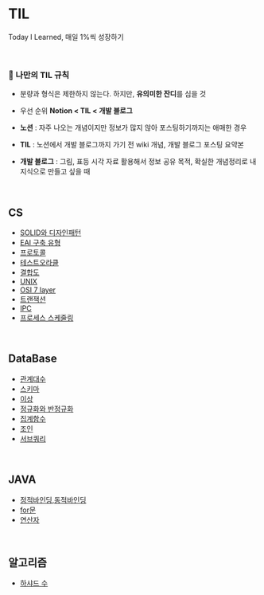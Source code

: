 # TIL
Today I Learned, 매일 1%씩 성장하기

<br>

### 🚩  나만의 TIL 규칙

- 분량과 형식은 제한하지 않는다. 하지만, **유의미한 잔디**를 심을 것 
 
- 우선 순위  **Notion < TIL < 개발 블로그**
- **노션** : 자주 나오는 개념이지만 정보가 많지 않아 포스팅하기까지는 애매한 경우
- **TIL** : 노션에서 개발 블로그까지 가기 전 wiki 개념, 개발 블로그 포스팅 요약본
- **개발 블로그** : 그림, 표등 시각 자료 활용해서 정보 공유 목적, 확실한 개념정리로 내 지식으로 만들고 싶을 때


<br>

## CS
* [SOLID와 디자인패턴](https://github.com/seongit/TIL/blob/main/CS/SOLID%EC%99%80%20%EB%94%94%EC%9E%90%EC%9D%B8%20%ED%8C%A8%ED%84%B4.md)
* [EAI 구축 유형](https://github.com/seongit/TIL/blob/main/CS/EAI%20%EA%B5%AC%EC%B6%95%20%EC%9C%A0%ED%98%95.md)
* [프로토콜](https://github.com/seongit/TIL/commit/8795b3c5c50106d5574cecc738275afc1f6179da)
* [테스트오라클](https://github.com/seongit/TIL/blob/main/CS/%ED%85%8C%EC%8A%A4%ED%8A%B8%20%EC%98%A4%EB%9D%BC%ED%81%B4.md)
* [결합도](https://github.com/seongit/TIL/blob/main/CS/%EA%B2%B0%ED%95%A9%EB%8F%84.md)
* [UNIX](https://github.com/seongit/TIL/blob/main/CS/UNIX.md)
* [OSI 7 layer](https://github.com/seongit/TIL/blob/main/CS/OSI%207%20layer.md)
* [트랜잭션](https://github.com/seongit/TIL/blob/main/CS/%ED%8A%B8%EB%9E%9C%EC%9E%AD%EC%85%98.md)
* [IPC](https://github.com/seongit/TIL/blob/main/CS/IPC.md)
* [프로세스 스케줄링](https://github.com/seongit/TIL/blob/main/CS/%ED%94%84%EB%A1%9C%EC%84%B8%EC%8A%A4%20%EC%8A%A4%EC%BC%80%EC%A4%84%EB%A7%81.md)
<br>

## DataBase
* [관계대수](https://github.com/seongit/TIL/blob/main/DataBase/%EA%B4%80%EA%B3%84%20%EB%8C%80%EC%88%98.md)
* [스키마](https://github.com/seongit/TIL/blob/main/DataBase/%EC%8A%A4%ED%82%A4%EB%A7%88.md)
* [이상](https://github.com/seongit/TIL/blob/main/DataBase/%EC%9D%B4%EC%83%81.md)
* [정규화와 반정규화](https://github.com/seongit/TIL/blob/main/DataBase/%EC%A0%95%EA%B7%9C%ED%99%94%20vs%20%EB%B0%98%EC%A0%95%EA%B7%9C%ED%99%94.md)
* [집계함수](https://github.com/seongit/TIL/blob/main/DataBase/%EC%A7%91%EA%B3%84%ED%95%A8%EC%88%98.md)
* [조인](https://github.com/seongit/TIL/blob/main/DataBase/%EC%A1%B0%EC%9D%B8.md)
* [서브쿼리](https://github.com/seongit/TIL/blob/main/Data%20Base/%EC%84%9C%EB%B8%8C%EC%BF%BC%EB%A6%AC.md)
<br>

## JAVA
* [정적바인딩,동적바인딩](https://github.com/seongit/TIL/blob/main/JAVA/%EB%8F%99%EC%A0%81%20%EB%B0%94%EC%9D%B8%EB%94%A9%EA%B3%BC%20%EC%A0%95%EC%A0%81%EB%B0%94%EC%9D%B8%EB%94%A9.md)
* [for문](https://github.com/seongit/TIL/blob/main/JAVA/for%EB%AC%B8%EC%9D%98%20i%20%EC%99%80%20%ED%96%A5%EC%83%81%EB%90%9C%20for%EB%AC%B8%EC%9D%98%20i.md)
* [연산자](https://github.com/seongit/TIL/blob/main/JAVA/%EC%97%B0%EC%82%B0%EC%9E%90.md)

<br>

## 알고리즘

* [하샤드 수](https://github.com/seongit/TIL/blob/main/%EC%95%8C%EA%B3%A0%EB%A6%AC%EC%A6%98/%ED%95%98%EC%83%A4%EB%93%9C%20%EC%88%98.md)
